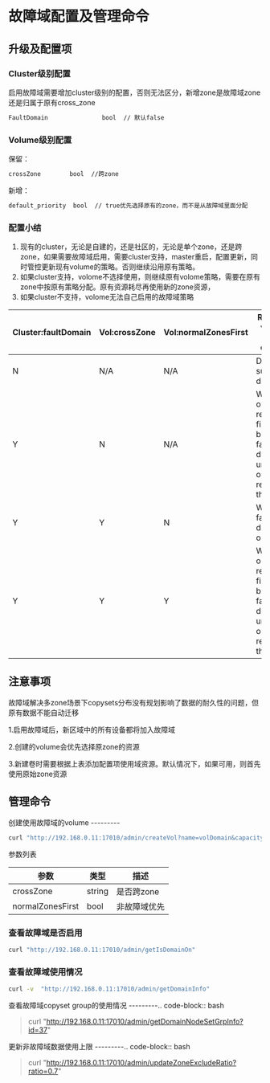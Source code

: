 # 故障域配置及管理命令

## 升级及配置项

### Cluster级别配置

启用故障域需要增加cluster级别的配置，否则无法区分，新增zone是故障域zone还是归属于原有cross_zone

``` bash
FaultDomain               bool  // 默认false
```

### Volume级别配置

保留：

``` bash
crossZone        bool  //跨zone
```

新增：

``` bash
default_priority  bool  // true优先选择原有的zone，而不是从故障域里面分配
```

### 配置小结

1.  现有的cluster，无论是自建的，还是社区的，无论是单个zone，还是跨zone，如果需要故障域启用，需要cluster支持，master重启，配置更新，同时管控更新现有volume的策略。否则继续沿用原有策略。
2.  如果cluster支持，volome不选择使用，则继续原有volome策略，需要在原有zone中按原有策略分配。原有资源耗尽再使用新的zone资源，
3.  如果cluster不支持，volome无法自己启用的故障域策略

| Cluster:faultDomain | Vol:crossZone | Vol:normalZonesFirst | Rules for volume to use domain                                                |
|---------------------|---------------|----------------------|-------------------------------------------------------------------------------|
| N                   | N/A           | N/A                  | Do not support domain                                                         |
| Y                   | N             | N/A                  | Write origin resources first before fault domain until origin reach threshold |
| Y                   | Y             | N                    | Write fault domain only                                                       |
| Y                   | Y             | Y                    | Write origin resources first before fault domain until origin reach threshold |

## 注意事项

故障域解决多zone场景下copysets分布没有规划影响了数据的耐久性的问题，但原有数据不能自动迁移

1.启用故障域后，新区域中的所有设备都将加入故障域

2.创建的volume会优先选择原zone的资源

3.新建卷时需要根据上表添加配置项使用域资源。默认情况下，如果可用，则首先使用原始zone资源

## 管理命令

创建使用故障域的volume ---------

``` bash
curl "http://192.168.0.11:17010/admin/createVol?name=volDomain&capacity=1000&owner=cfs&crossZone=true&normalZonesFirst=false"
```

参数列表

| 参数             | 类型   | 描述         |
|------------------|--------|--------------|
| crossZone        | string | 是否跨zone   |
| normalZonesFirst | bool   | 非故障域优先 |

### 查看故障域是否启用

``` bash
curl "http://192.168.0.11:17010/admin/getIsDomainOn"
```

### 查看故障域使用情况

``` bash
curl -v  "http://192.168.0.11:17010/admin/getDomainInfo"
```

查看故障域copyset group的使用情况 ---------.. code-block:: bash

> curl "<http://192.168.0.11:17010/admin/getDomainNodeSetGrpInfo?id=37>"

更新非故障域数据使用上限 ---------.. code-block:: bash

> curl
> "<http://192.168.0.11:17010/admin/updateZoneExcludeRatio?ratio=0.7>"